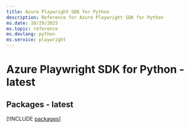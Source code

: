 ```yaml
---
title: Azure Playwright SDK for Python
description: Reference for Azure Playwright SDK for Python
ms.date: 10/29/2025
ms.topic: reference
ms.devlang: python
ms.service: playwright
---
```

# Azure Playwright SDK for Python - latest
## Packages - latest
[!INCLUDE [packages](playwright-index.md)]